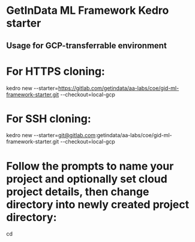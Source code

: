 # GetInData ML Framework Kedro starter

## Usage for GCP-transferrable environment

# For HTTPS cloning:
kedro new --starter=https://gitlab.com/getindata/aa-labs/coe/gid-ml-framework-starter.git --checkout=local-gcp

# For SSH cloning:
kedro new --starter=git@gitlab.com:getindata/aa-labs/coe/gid-ml-framework-starter.git  --checkout=local-gcp

# Follow the prompts to name your project and optionally set cloud project details, then change directory into newly created project directory:
cd <my-project-name>
